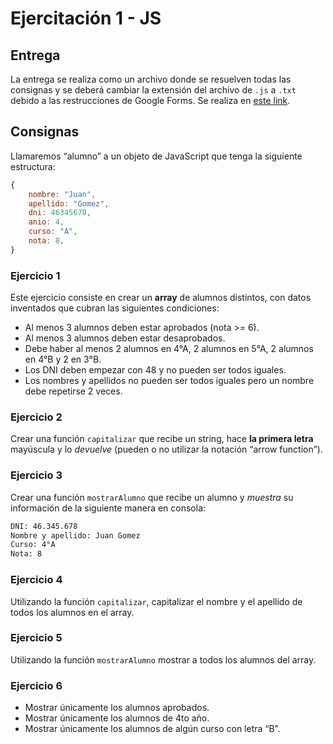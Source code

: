 # Ejercitación 1 - JS

## Entrega

La entrega se realiza como un archivo donde se resuelven todas las consignas y se deberá cambiar la extensión del archivo de `.js` a `.txt` debido a las restrucciones de Google Forms. Se realiza en [este link](https://forms.gle/VxmEi1Ghto3uejPZA).

## Consignas

Llamaremos “alumno” a un objeto de JavaScript que tenga la siguiente estructura:

```js
{
    nombre: "Juan",
    apellido: "Gomez",
    dni: 46345678,
    anio: 4,
    curso: "A",
    nota: 8,
}
```

### Ejercicio 1

Este ejercicio consiste en crear un **array** de alumnos distintos, con datos
inventados que cubran las siguientes condiciones:

- Al menos 3 alumnos deben estar aprobados (nota >= 6).
- Al menos 3 alumnos deben estar desaprobados.
- Debe haber al menos 2 alumnos en 4°A, 2 alumnos en 5°A, 2 alumnos en 4°B y 2
    en 3°B.
- Los DNI deben empezar con 48 y no pueden ser todos iguales.
- Los nombres y apellidos no pueden ser todos iguales pero un nombre debe
    repetirse 2 veces.

### Ejercicio 2

Crear una función `capitalizar` que recibe un string, hace **la primera letra**
mayúscula y lo _devuelve_ (pueden o no utilizar la notación “arrow function”).

### Ejercicio 3

Crear una función `mostrarAlumno` que recibe un alumno y _muestra_ su información
de la siguiente manera en consola:

```txt
DNI: 46.345.678
Nombre y apellido: Juan Gomez
Curso: 4°A
Nota: 8
```

### Ejercicio 4

Utilizando la función `capitalizar`, capitalizar el nombre y el apellido
de todos los alumnos en el array.

### Ejercicio 5

Utilizando la función `mostrarAlumno` mostrar a todos los alumnos del
array.

### Ejercicio 6

- Mostrar únicamente los alumnos aprobados.
- Mostrar únicamente los alumnos de 4to año.
- Mostrar únicamente los alumnos de algún curso con letra “B”.
